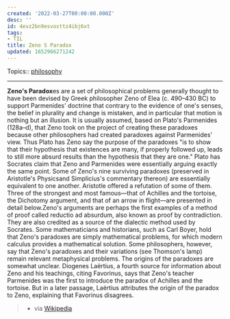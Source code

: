 ```yaml
---
created: '2022-03-27T00:00:00.000Z'
desc: ''
id: 4evz2bn9esvosttz4ibj6xt
tags:
- TIL
title: Zeno S Paradox
updated: 1652966271242
---
```

   
Topics::  [philosophy](../topics/philosophy.md)   
   
   
---   
   
**Zeno's Paradox**es are a set of philosophical problems generally thought to have been devised by Greek philosopher Zeno of Elea (c. 490–430 BC) to support Parmenides' doctrine that contrary to the evidence of one's senses, the belief in plurality and change is mistaken, and in particular that motion is nothing but an illusion. It is usually assumed, based on Plato's Parmenides (128a–d), that Zeno took on the project of creating these paradoxes because other philosophers had created paradoxes against Parmenides' view. Thus Plato has Zeno say the purpose of the paradoxes "is to show that their hypothesis that existences are many, if properly followed up, leads to still more absurd results than the hypothesis that they are one." Plato has Socrates claim that Zeno and Parmenides were essentially arguing exactly the same point. Some of Zeno's nine surviving paradoxes (preserved in Aristotle's Physicsand Simplicius's commentary thereon) are essentially equivalent to one another. Aristotle offered a refutation of some of them. Three of the strongest and most famous—that of Achilles and the tortoise, the Dichotomy argument, and that of an arrow in flight—are presented in detail below.Zeno's arguments are perhaps the first examples of a method of proof called reductio ad absurdum, also known as proof by contradiction. They are also credited as a source of the dialectic method used by Socrates. Some mathematicians and historians, such as Carl Boyer, hold that Zeno's paradoxes are simply mathematical problems, for which modern calculus provides a mathematical solution. Some philosophers, however, say that Zeno's paradoxes and their variations (see Thomson's lamp) remain relevant metaphysical problems. The origins of the paradoxes are somewhat unclear. Diogenes Laërtius, a fourth source for information about Zeno and his teachings, citing Favorinus, says that Zeno's teacher Parmenides was the first to introduce the paradox of Achilles and the tortoise. But in a later passage, Laërtius attributes the origin of the paradox to Zeno, explaining that Favorinus disagrees.   
   
> - via [Wikipedia](https://en.wikipedia.org/wiki/Zeno's%20paradoxes)